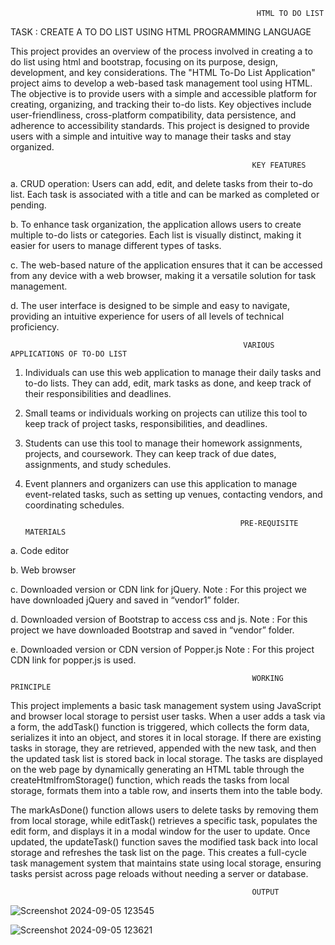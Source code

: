                                                            HTML TO DO LIST
                                                                        
TASK :  CREATE A TO DO LIST USING HTML PROGRAMMING LANGUAGE

This project provides an overview of the process involved in creating a to do list using html and bootstrap, focusing on its purpose, design, development, and key considerations. The "HTML To-Do List Application" project aims to develop a web-based task management tool using HTML. The objective is to provide users with a simple and accessible platform for creating, organizing, and tracking their to-do lists. Key objectives include user-friendliness, cross-platform compatibility, data persistence, and adherence to accessibility standards. This project is designed to provide users with a simple and intuitive way to manage their tasks and stay organized. 

                                                          KEY FEATURES 

a.	CRUD operation: Users can add, edit, and delete tasks from their to-do list. Each task is associated with a title and can be marked as completed or pending.

b.	To enhance task organization, the application allows users to create multiple to-do lists or categories. Each list is visually distinct, making it easier for users to manage different types of tasks.

c.	The web-based nature of the application ensures that it can be accessed from any device with a web browser, making it a versatile solution for task management.

d.	The user interface is designed to be simple and easy to navigate, providing an intuitive experience for users of all levels of technical proficiency.

                                                        VARIOUS APPLICATIONS OF TO-DO LIST 

1.	Individuals can use this web application to manage their daily tasks and to-do lists. They can add, edit, mark tasks as done, and keep track of their responsibilities and deadlines.
   
2.	Small teams or individuals working on projects can utilize this tool to keep track of project tasks, responsibilities, and deadlines.

3.	Students can use this tool to manage their homework assignments, projects, and coursework. They can keep track of due dates, assignments, and study schedules.
   
4.	Event planners and organizers can use this application to manage event-related tasks, such as setting up venues, contacting vendors, and coordinating schedules.

                                                        PRE-REQUISITE MATERIALS 
a.	Code editor 

b.	Web browser

c.	Downloaded version or CDN link for jQuery.
Note : For this project we have downloaded jQuery and saved in “vendor1” folder.

d.	Downloaded version of Bootstrap to access css and js.
Note : For this project we have downloaded Bootstrap and saved in “vendor” folder.

e.	Downloaded version or CDN version of Popper.js
Note : For this project CDN link for popper.js is used.


                                                          WORKING PRINCIPLE

This project implements a basic task management system using JavaScript and browser local storage to persist user tasks. 
When a user adds a task via a form, the addTask() function is triggered, which collects the form data, serializes it into an object, and stores it in local storage. If there are existing tasks in storage, they are retrieved, appended with the new task, and then the updated task list is stored back in local storage.
The tasks are displayed on the web page by dynamically generating an HTML table through the createHtmlfromStorage() function, which reads the tasks from local storage, formats them into a table row, and inserts them into the table body.

The markAsDone() function allows users to delete tasks by removing them from local storage, while editTask() retrieves a specific task, populates the edit form, and displays it in a modal window for the user to update.
Once updated, the updateTask() function saves the modified task back into local storage and refreshes the task list on the page. 
This creates a full-cycle task management system that maintains state using local storage, ensuring tasks persist across page reloads without needing a server or database.

                                                          OUTPUT


![Screenshot 2024-09-05 123545](https://github.com/user-attachments/assets/fbabf6b4-220a-451e-9f11-876401167970)


![Screenshot 2024-09-05 123621](https://github.com/user-attachments/assets/5aca4e68-9fda-4694-9561-80a6303f9d64)

                                                          
